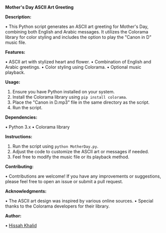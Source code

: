 **Mother's Day ASCII Art Greeting**

**Description:**

• This Python script generates an ASCII art greeting for Mother's Day, combining both English and Arabic messages. It utilizes the Colorama library for color styling and includes the option to play the "Canon in D" music file.

**Features:**

• ASCII art with stylized heart and flower.
• Combination of English and Arabic greetings.
• Color styling using Colorama.
• Optional music playback.

**Usage:**

1. Ensure you have Python installed on your system.
2. Install the Colorama library using `pip install colorama`.
3. Place the "Canon in D.mp3" file in the same directory as the script.
4. Run the script.

**Dependencies:**

• Python 3.x
• Colorama library

**Instructions:**

1. Run the script using `python MotherDay.py`.
2. Adjust the code to customize the ASCII art or messages if needed.
3. Feel free to modify the music file or its playback method.

**Contributing:**

• Contributions are welcome! If you have any improvements or suggestions, please feel free to open an issue or submit a pull request.

**Acknowledgments:**

• The ASCII art design was inspired by various online sources.
• Special thanks to the Colorama developers for their library.

**Author:**

• [Hissah Khalid]([link-to-your-profile](https://github.com/Hissah2)https://github.com/Hissah2) 


